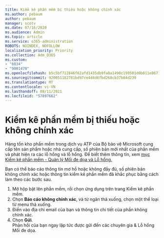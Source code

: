 ```yaml
---
title: Kiểm kê phần mềm bị thiếu hoặc không chính xác
ms.author: pebaum
author: pebaum
manager: scotv
ms.date: 07/16/2020
ms.audience: Admin
ms.topic: article
ms.service: o365-administration
ROBOTS: NOINDEX, NOFOLLOW
localization_priority: Priority
ms.collection: Adm_O365
ms.custom:
- "6034"
- "9001470"
ms.openlocfilehash: b5c5bf712846f62afd1435db9fa0a1490c199501d0b011e867103516770fcbfd
ms.sourcegitcommit: 920051182781bd97ce4d4d6fbd268cb37b84d239
ms.translationtype: MT
ms.contentlocale: vi-VN
ms.lasthandoff: 08/11/2021
ms.locfileid: "57897662"
---
```

# <a name="software-inventory-is-missing-or-inaccurate"></a>Kiểm kê phần mềm bị thiếu hoặc không chính xác

Hàng tồn kho phần mềm trong dịch vụ ATP của Bộ bảo vệ Microsoft cung cấp tên sản phẩm hoặc nhà cung cấp, số phiên bản mới nhất của phần mềm và phát hiện ra các lỗ hổng và lỗ hổng. Để biết thêm thông tin, xem [mục Kiểm kê phần mềm - Quản lý Mối đe dọa và Lỗ hổng.](https://docs.microsoft.com/windows/security/threat-protection/microsoft-defender-atp/tvm-software-inventory)

Bạn có thể báo cáo thông tin mơ hồ hoặc không đầy đủ, số phiên bản không chính xác hoặc thông tin kiểm kê phần mềm đã khắc phục bằng cách làm theo các bước sau.  

1. Mở hộp bật lên phần mềm, rồi chọn ứng dụng trên trang Kiểm kê phần mềm.
2. Chọn **Báo cáo không chính xác**, và từ ngăn thả xuống, chọn một thể loại từ menu thả xuống.
3. Điền vào địa chỉ email của bạn và thông tin chi tiết của phần không chính xác.
4. Chọn **Gửi**.</br>
    Phản hồi của bạn ngay lập tức được gửi đến các chuyên gia & Lỗ hổng Mối đe dọa.